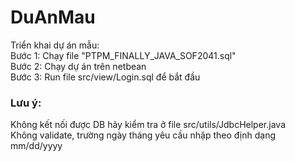 # DuAnMau
Triển khai dự án mẫu: 
<br>
Bước 1: Chạy file "PTPM_FINALLY_JAVA_SOF2041.sql"
<br>
Bước 2: Chạy dự án trên netbean
<br>
Bước 3: Run file src/view/Login.sql để bắt đầu
<h3>Lưu ý: </h3>
Không kết nối được DB hãy kiểm tra ở file src/utils/JdbcHelper.java
<br>
Không validate, trường ngày tháng yêu cầu nhập theo định dạng mm/dd/yyyy
